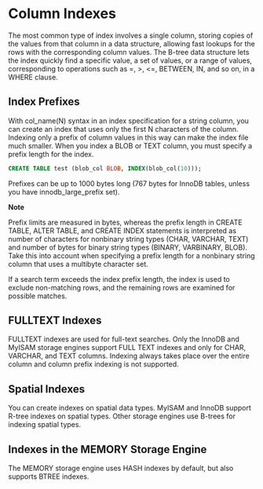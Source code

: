 # Column Indexes

The most common type of index involves a single column, storing copies of the values from that column in a data structure, allowing fast lookups for the rows with the corresponding column values. The B-tree data structure lets the index quickly find a specific value, a set of values, or a range of values, corresponding to operations such as =, >, <=, BETWEEN, IN, and so on, in a WHERE clause.

## Index Prefixes

With col_name(N) syntax in an index specification for a string column, you can create an index that uses only the first N characters of the column. Indexing only a prefix of column values in this way can make the index file much smaller. When you index a BLOB or TEXT column, you must specify a prefix length for the index.

```sql
CREATE TABLE test (blob_col BLOB, INDEX(blob_col(10)));
```

Prefixes can be up to 1000 bytes long (767 bytes for InnoDB tables, unless you have innodb_large_prefix set). 

**Note**

Prefix limits are measured in bytes, whereas the prefix length in CREATE TABLE, ALTER TABLE, and CREATE INDEX statements is interpreted as number of characters for nonbinary string types (CHAR, VARCHAR, TEXT) and number of bytes for binary string types (BINARY, VARBINARY, BLOB). Take this into account when specifying a prefix length for a nonbinary string column that uses a multibyte character set.

If a search term exceeds the index prefix length, the index is used to exclude non-matching rows, and the remaining rows are examined for possible matches.

## FULLTEXT Indexes

FULLTEXT indexes are used for full-text searches. Only the InnoDB and MyISAM storage engines support FULL TEXT indexes and only for CHAR, VARCHAR, and TEXT columns. Indexing always takes place over the entire column and column prefix indexing is not supported.

## Spatial Indexes

You can create indexes on spatial data types. MyISAM and InnoDB support R-tree indexes on spatial types. Other storage engines use B-trees for indexing spatial types.

## Indexes in the MEMORY Storage Engine

The MEMORY storage engine uses HASH indexes by default, but also supports BTREE indexes.
